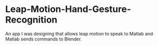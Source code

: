 # Leap-Motion-Hand-Gesture-Recognition
An app I was designing that allows leap motion to speak to Matlab and Matlab sends commands to Blender. 
